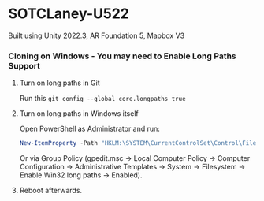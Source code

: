# SOTCLaney-U522
Built using Unity 2022.3, AR Foundation 5, Mapbox V3
### Cloning on Windows - You may need to Enable Long Paths Support
1. Turn on long paths in Git

    Run this `git config --global core.longpaths true`

2. Turn on long paths in Windows itself

    Open PowerShell as Administrator and run:
   
     ```powershell
   New-ItemProperty -Path "HKLM:\SYSTEM\CurrentControlSet\Control\FileSystem" ` -Name "LongPathsEnabled" -Value 1 -PropertyType DWORD -Force
     ```

    Or via Group Policy (gpedit.msc → Local Computer Policy → Computer Configuration → Administrative Templates → System → Filesystem → Enable Win32 long paths → Enabled).

4. Reboot afterwards.

